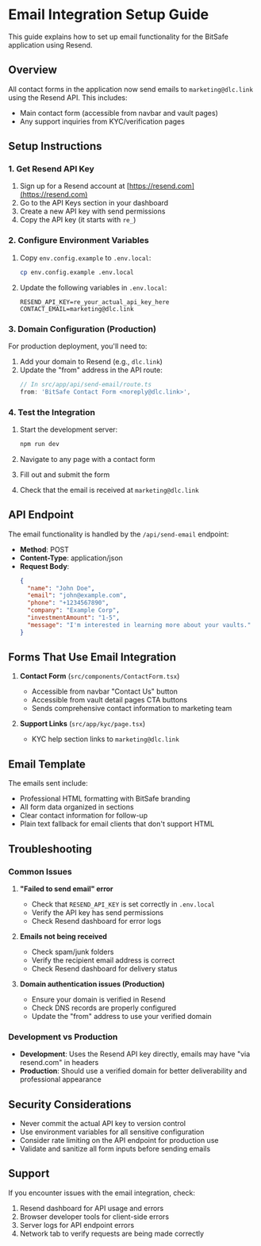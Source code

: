 # Email Integration Setup Guide

This guide explains how to set up email functionality for the BitSafe application using Resend.

## Overview

All contact forms in the application now send emails to `marketing@dlc.link` using the Resend API. This includes:

- Main contact form (accessible from navbar and vault pages)
- Any support inquiries from KYC/verification pages

## Setup Instructions

### 1. Get Resend API Key

1. Sign up for a Resend account at [https://resend.com](https://resend.com)
2. Go to the API Keys section in your dashboard
3. Create a new API key with send permissions
4. Copy the API key (it starts with `re_`)

### 2. Configure Environment Variables

1. Copy `env.config.example` to `.env.local`:
   ```bash
   cp env.config.example .env.local
   ```

2. Update the following variables in `.env.local`:
   ```env
   RESEND_API_KEY=re_your_actual_api_key_here
   CONTACT_EMAIL=marketing@dlc.link
   ```

### 3. Domain Configuration (Production)

For production deployment, you'll need to:

1. Add your domain to Resend (e.g., `dlc.link`)
2. Update the "from" address in the API route:
   ```typescript
   // In src/app/api/send-email/route.ts
   from: 'BitSafe Contact Form <noreply@dlc.link>',
   ```

### 4. Test the Integration

1. Start the development server:
   ```bash
   npm run dev
   ```

2. Navigate to any page with a contact form
3. Fill out and submit the form
4. Check that the email is received at `marketing@dlc.link`

## API Endpoint

The email functionality is handled by the `/api/send-email` endpoint:

- **Method**: POST
- **Content-Type**: application/json
- **Request Body**:
  ```json
  {
    "name": "John Doe",
    "email": "john@example.com",
    "phone": "+1234567890",
    "company": "Example Corp",
    "investmentAmount": "1-5",
    "message": "I'm interested in learning more about your vaults."
  }
  ```

## Forms That Use Email Integration

1. **Contact Form** (`src/components/ContactForm.tsx`)
   - Accessible from navbar "Contact Us" button
   - Accessible from vault detail pages CTA buttons
   - Sends comprehensive contact information to marketing team

2. **Support Links** (`src/app/kyc/page.tsx`)
   - KYC help section links to `marketing@dlc.link`

## Email Template

The emails sent include:
- Professional HTML formatting with BitSafe branding
- All form data organized in sections
- Clear contact information for follow-up
- Plain text fallback for email clients that don't support HTML

## Troubleshooting

### Common Issues

1. **"Failed to send email" error**
   - Check that `RESEND_API_KEY` is set correctly in `.env.local`
   - Verify the API key has send permissions
   - Check Resend dashboard for error logs

2. **Emails not being received**
   - Check spam/junk folders
   - Verify the recipient email address is correct
   - Check Resend dashboard for delivery status

3. **Domain authentication issues (Production)**
   - Ensure your domain is verified in Resend
   - Check DNS records are properly configured
   - Update the "from" address to use your verified domain

### Development vs Production

- **Development**: Uses the Resend API key directly, emails may have "via resend.com" in headers
- **Production**: Should use a verified domain for better deliverability and professional appearance

## Security Considerations

- Never commit the actual API key to version control
- Use environment variables for all sensitive configuration
- Consider rate limiting on the API endpoint for production use
- Validate and sanitize all form inputs before sending emails

## Support

If you encounter issues with the email integration, check:
1. Resend dashboard for API usage and errors
2. Browser developer tools for client-side errors
3. Server logs for API endpoint errors
4. Network tab to verify requests are being made correctly 